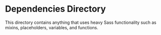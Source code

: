 # Dependencies Directory
This directory contains anything that uses heavy Sass functionality such as mixins, placeholders, variables, and functions.
